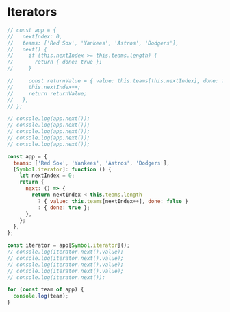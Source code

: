 <!DOCTYPE html>
<html lang="en">
  <head>
    <meta charset="UTF-8" />
    <meta http-equiv="X-UA-Compatible" content="IE=edge" />
    <meta name="viewport" content="width=device-width, initial-scale=1.0" />
    <script src="script.js" defer></script>
    <title>Iterators</title>
  </head>
  <body>
    <h1>Iterators</h1>
  </body>
</html>

```js
// const app = {
//   nextIndex: 0,
//   teams: ['Red Sox', 'Yankees', 'Astros', 'Dodgers'],
//   next() {
//     if (this.nextIndex >= this.teams.length) {
//       return { done: true };
//     }

//     const returnValue = { value: this.teams[this.nextIndex], done: false };
//     this.nextIndex++;
//     return returnValue;
//   },
// };

// console.log(app.next());
// console.log(app.next());
// console.log(app.next());
// console.log(app.next());
// console.log(app.next());

const app = {
  teams: ['Red Sox', 'Yankees', 'Astros', 'Dodgers'],
  [Symbol.iterator]: function () {
    let nextIndex = 0;
    return {
      next: () => {
        return nextIndex < this.teams.length
          ? { value: this.teams[nextIndex++], done: false }
          : { done: true };
      },
    };
  },
};

const iterator = app[Symbol.iterator]();
// console.log(iterator.next().value);
// console.log(iterator.next().value);
// console.log(iterator.next().value);
// console.log(iterator.next().value);
// console.log(iterator.next());

for (const team of app) {
  console.log(team);
}
